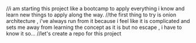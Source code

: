 //i am starting this project like a bootcamp to apply everything i know and learn new things to apply along the way.
//the first thing to try is onion architecture , i've always run from it because i feel like it is complicated and sets me away from 
 learning the concept as it is but no escape , i have to know it so...
//let's create a repo for this project